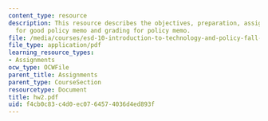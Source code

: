 ```yaml
---
content_type: resource
description: This resource describes the objectives, preparation, assignment, guidelines
  for good policy memo and grading for policy memo.
file: /media/courses/esd-10-introduction-to-technology-and-policy-fall-2006/f4cb0c83c4d0ec0764574036d4ed893f_hw2.pdf
file_type: application/pdf
learning_resource_types:
- Assignments
ocw_type: OCWFile
parent_title: Assignments
parent_type: CourseSection
resourcetype: Document
title: hw2.pdf
uid: f4cb0c83-c4d0-ec07-6457-4036d4ed893f
---
```

